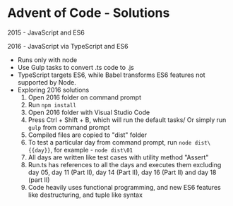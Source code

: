 # Advent of Code -  Solutions

2015 - JavaScript and ES6

2016 - JavaScript via TypeScript and ES6
 - Runs only with node
 - Use Gulp tasks to convert .ts code to .js
 - TypeScript targets ES6, while Babel transforms ES6 features not supported by Node.
 - Exploring 2016 solutions
   1. Open 2016 folder on command prompt
   2. Run `npm install`
   3. Open 2016 folder with Visual Studio Code
   4. Press Ctrl + Shift + B, which will run the default tasks/ Or simply run `gulp` from command prompt
   5. Compiled files are copied to "dist" folder
   6. To test a particular day from command prompt, run `node dist\{{day}}`, for example - `node dist\01`
   7. All days are written like test cases with utility method "Assert"
   8. Run.ts has references to all the days and executes them excluding day 05, day 11 (Part II), day 14 (Part II), day 16 (Part II) and day 18 (part II) 
   9. Code heavily uses functional programming, and new ES6 features like destructuring, and tuple like syntax